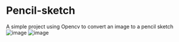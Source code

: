 # Pencil-sketch
A simple project using Opencv to convert an image to a pencil sketch
![image](https://user-images.githubusercontent.com/84712503/181462031-37aa19e8-860c-4c31-b001-1c6ab5a31339.png)
![image](https://user-images.githubusercontent.com/84712503/181461643-e3f928fe-b6d5-4447-9fdc-5389b1b29349.png)


